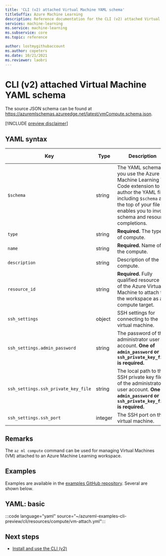 ```yaml
---
title: 'CLI (v2) attached Virtual Machine YAML schema'
titleSuffix: Azure Machine Learning
description: Reference documentation for the CLI (v2) attached Virtual Machine schema.
services: machine-learning
ms.service: machine-learning
ms.subservice: core
ms.topic: reference

author: lostmygithubaccount
ms.author: copeters
ms.date: 10/21/2021
ms.reviewer: laobri
---
```


# CLI (v2) attached Virtual Machine YAML schema

The source JSON schema can be found at https://azuremlschemas.azureedge.net/latest/vmCompute.schema.json.

[!INCLUDE [preview disclaimer](../../includes/machine-learning-preview-generic-disclaimer.md)]

## YAML syntax

| Key | Type | Description | Allowed values | Default value |
| --- | ---- | ----------- | -------------- | ------- |
| `$schema` | string | The YAML schema. If you use the Azure Machine Learning VS Code extension to author the YAML file, including `$schema` at the top of your file enables you to invoke schema and resource completions. | | |
| `type` | string | **Required.** The type of compute. | `virtualmachine` | |
| `name` | string | **Required.** Name of the compute. | | |
| `description` | string | Description of the compute. | | |
| `resource_id` | string | **Required.** Fully qualified resource ID of the Azure Virtual Machine to attach to the workspace as a compute target. | | |
| `ssh_settings` | object | SSH settings for connecting to the virtual machine. | | |
| `ssh_settings.admin_password` | string | The password of the administrator user account. **One of `admin_password` or `ssh_private_key_file` is required.** | | |
| `ssh_settings.ssh_private_key_file` | string | The local path to the SSH private key file of the administrator user account. **One of `admin_password` or `ssh_private_key_file` is required.** | | |
| `ssh_settings.ssh_port` | integer | The SSH port on the virtual machine. | | `22` |

## Remarks

The `az ml compute` command can be used for managing Virtual Machines (VM) attached to an Azure Machine Learning workspace.

## Examples

Examples are available in the [examples GitHub repository](https://github.com/Azure/azureml-examples/tree/main/cli/resources/compute). Several are shown below.

## YAML: basic

:::code language="yaml" source="~/azureml-examples-cli-preview/cli/resources/compute/vm-attach.yml":::

## Next steps

- [Install and use the CLI (v2)](how-to-configure-cli.md)
